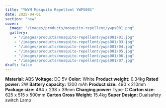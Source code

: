 ```yaml
---
title: "YWYM Mosquito Repellent YWPS001"
date: 2025-04-01
section: "new"
cover:
  image: "/images/products/mosquito-repellent/ywps001.png"
  gallery:
    - "/images/products/mosquito-repellent/ywps001/01.jpg"
    - "/images/products/mosquito-repellent/ywps001/03.jpg"
    - "/images/products/mosquito-repellent/ywps001/04.jpg"
    - "/images/products/mosquito-repellent/ywps001/05.jpg"
    - "/images/products/mosquito-repellent/ywps001/06.jpg"
    - "/images/products/mosquito-repellent/ywps001/07.jpg"
draft: false
---
```

**Material:** ABS
**Voltage:** DC 5V
**Color:** White
**Product weight:** 0.34kg
**Rated power:** 2W
**Battery capacity:** 1200 mAh
**Product size:** 490 x 210mm
**Package size:** 494 x 238 x 39mm
**Charging power:** Type-C
**Carton size:** 625 x 515 x 500mm
**Carton Gross Weight:** 15.4kg
**Super Design:** Dualsafety switch Lamp
